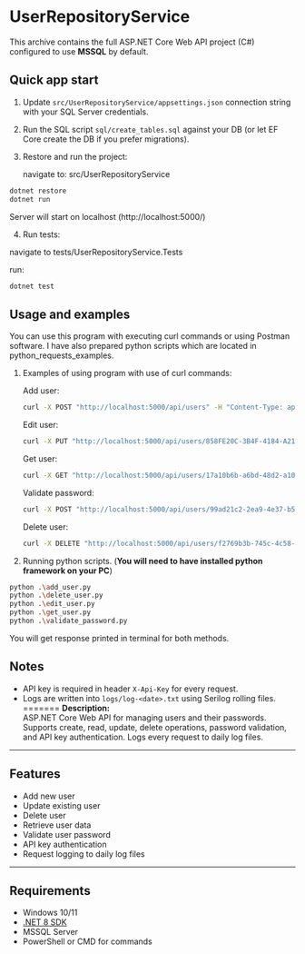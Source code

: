 # UserRepositoryService

This archive contains the full ASP.NET Core Web API project (C#) configured to use **MSSQL** by default.

## Quick app start
1. Update `src/UserRepositoryService/appsettings.json` connection string with your SQL Server credentials.
2. Run the SQL script `sql/create_tables.sql` against your DB (or let EF Core create the DB if you prefer migrations).
3. Restore and run the project:
   
   navigate to: src/UserRepositoryService
   
```bash
dotnet restore
dotnet run 
```
Server will start on localhost (http://localhost:5000/)

4. Run tests:
   
  navigate to tests/UserRepositoryService.Tests

  run:
```bash
dotnet test
```

## Usage and examples

You can use this program with executing curl commands or using Postman software. I have also prepared python scripts which are located in python_requests_examples. 

1. Examples of using program with use of curl commands:

   Add user:

   ```bash
   curl -X POST "http://localhost:5000/api/users" -H "Content-Type: application/json" -H "X-Api-Key: testApiKey" -d '{"userName":"testuser","fullName":"Test User","email":"test@example.com","mobile":"+38640123456","language":"sl","culture":"sl-SI","password":"mySecret123"}'
   ```

   Edit user:

   ```bash
   curl -X PUT "http://localhost:5000/api/users/858FE20C-3B4F-4184-A216-641198EB3B76" -H "Content-Type: application/json" -H "X-Api-Key: testApiKey" -d '{"fullName":"new user fullName","email":"updated@example.com"}'
   ```

   Get user:
   
   ```bash
   curl -X GET "http://localhost:5000/api/users/17a10b6b-a6bd-48d2-a109-28e89e0e33e8" -H "X-Api-Key: testApiKey"
   ```

   Validate password:

   ```bash
   curl -X POST "http://localhost:5000/api/users/99ad21c2-2ea9-4e37-b5c8-3db9494d7683/validate-password" -H "X-Api-Key: testApiKey" -H "Content-Type: application/json" -d '{"password":"mySecret123"}'
   ```

   Delete user:

   ```bash
   curl -X DELETE "http://localhost:5000/api/users/f2769b3b-745c-4c58-ab79-cc7a71c0397f" -H "X-Api-Key: testApiKey"
   ```

2. Running python scripts. (**You will need to have installed python framework on your PC**)
 ```bash
python .\add_user.py
python .\delete_user.py
python .\edit_user.py
python .\get_user.py
python .\validate_password.py
```
You will get response printed in terminal for both methods.

## Notes
- API key is required in header `X-Api-Key` for every request.
- Logs are written into `logs/log-<date>.txt` using Serilog rolling files.
=======
**Description:**  
ASP.NET Core Web API for managing users and their passwords. Supports create, read, update, delete operations, password validation, and API key authentication. Logs every request to daily log files.

---

## Features

- Add new user  
- Update existing user  
- Delete user  
- Retrieve user data  
- Validate user password  
- API key authentication  
- Request logging to daily log files 

---

## Requirements

- Windows 10/11  
- [.NET 8 SDK](https://dotnet.microsoft.com/en-us/download/dotnet/8.0)  
- MSSQL Server 
- PowerShell or CMD for commands

